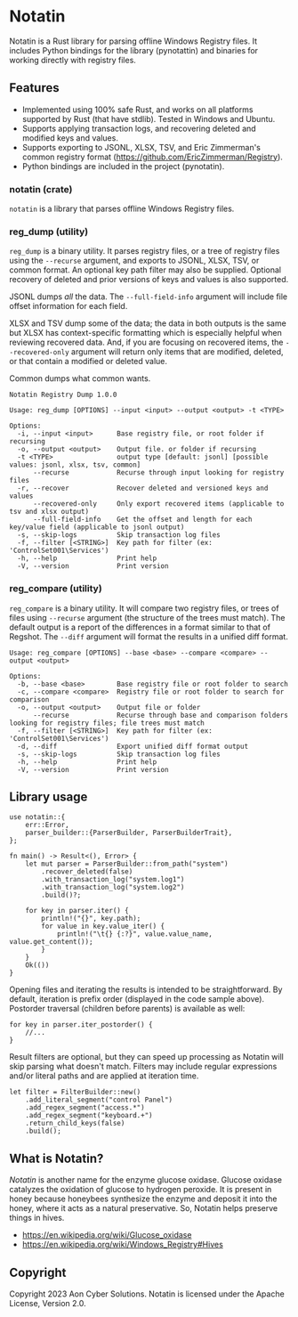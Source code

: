 # Notatin

Notatin is a Rust library for parsing offline Windows Registry files. It includes Python bindings for the library (pynotattin) and binaries for working directly with registry files.

## Features
 - Implemented using 100% safe Rust, and works on all platforms supported by Rust (that have stdlib). Tested in Windows and Ubuntu.
 - Supports applying transaction logs, and recovering deleted and modified keys and values.
 - Supports exporting to JSONL, XLSX, TSV, and Eric Zimmerman's common registry format (https://github.com/EricZimmerman/Registry).
 - Python bindings are included in the project (pynotatin).

### notatin (crate)
 `notatin` is a library that parses offline Windows Registry files.

### reg_dump (utility)
`reg_dump` is a binary utility. It parses registry files, or a tree of registry files using the `--recurse` argument, and exports to JSONL, XLSX, TSV, or common format.
An optional key path filter may also be supplied. Optional recovery of deleted and prior versions of keys and values is also supported.

JSONL dumps _all_ the data. The `--full-field-info` argument will include file offset information for each field.

XLSX and TSV dump some of the data; the data in both outputs is the same but XLSX has context-specific formatting which is especially helpful when reviewing recovered data.
And, if you are focusing on recovered items, the `--recovered-only` argument will return only items that are modified, deleted, or that contain a modified or deleted value.

Common dumps what common wants.

```
Notatin Registry Dump 1.0.0

Usage: reg_dump [OPTIONS] --input <input> --output <output> -t <TYPE>

Options:
  -i, --input <input>      Base registry file, or root folder if recursing
  -o, --output <output>    Output file. or folder if recursing
  -t <TYPE>                output type [default: jsonl] [possible values: jsonl, xlsx, tsv, common]
      --recurse            Recurse through input looking for registry files
  -r, --recover            Recover deleted and versioned keys and values
      --recovered-only     Only export recovered items (applicable to tsv and xlsx output)
      --full-field-info    Get the offset and length for each key/value field (applicable to jsonl output)
  -s, --skip-logs          Skip transaction log files
  -f, --filter [<STRING>]  Key path for filter (ex: 'ControlSet001\Services')
  -h, --help               Print help
  -V, --version            Print version
```

### reg_compare (utility)
`reg_compare` is a binary utility. It will compare two registry files, or trees of files using `--recurse` argument (the structure of the trees must match). The default output is a report of the differences
in a format similar to that of Regshot. The `--diff` argument will format the results in a unified diff format.

```
Usage: reg_compare [OPTIONS] --base <base> --compare <compare> --output <output>

Options:
  -b, --base <base>        Base registry file or root folder to search
  -c, --compare <compare>  Registry file or root folder to search for comparison
  -o, --output <output>    Output file or folder
      --recurse            Recurse through base and comparison folders looking for registry files; file trees must match
  -f, --filter [<STRING>]  Key path for filter (ex: 'ControlSet001\Services')
  -d, --diff               Export unified diff format output
  -s, --skip-logs          Skip transaction log files
  -h, --help               Print help
  -V, --version            Print version
```

## Library usage
```rust,no_run
use notatin::{
    err::Error,
    parser_builder::{ParserBuilder, ParserBuilderTrait},
};

fn main() -> Result<(), Error> {
    let mut parser = ParserBuilder::from_path("system")
        .recover_deleted(false)
        .with_transaction_log("system.log1")
        .with_transaction_log("system.log2")
        .build()?;

    for key in parser.iter() {
        println!("{}", key.path);
        for value in key.value_iter() {
            println!("\t{} {:?}", value.value_name, value.get_content());
        }
    }
    Ok(())
}
```
Opening files and iterating the results is intended to be straightforward.
By default, iteration is prefix order (displayed in the code sample above). Postorder traversal (children before parents) is available as well:
```rust,no_run
for key in parser.iter_postorder() {
    //...
}
```
Result filters are optional, but they can speed up processing as Notatin will skip parsing what doesn't match.
Filters may include regular expressions and/or literal paths and are applied at iteration time.
```rust,no_run
let filter = FilterBuilder::new()
    .add_literal_segment("control Panel")
    .add_regex_segment("access.*")
    .add_regex_segment("keyboard.+")
    .return_child_keys(false)
    .build();
```

 ## What is Notatin?
 _Notatin_ is another name for the enzyme glucose oxidase. Glucose oxidase catalyzes the oxidation of glucose to hydrogen peroxide.
 It is present in honey because honeybees synthesize the enzyme and deposit it into the honey, where it acts as a natural preservative.
 So, Notatin helps preserve things in hives.
 * https://en.wikipedia.org/wiki/Glucose_oxidase
 * https://en.wikipedia.org/wiki/Windows_Registry#Hives

 ## Copyright
 Copyright 2023 Aon Cyber Solutions. Notatin is licensed under the Apache License, Version 2.0.
